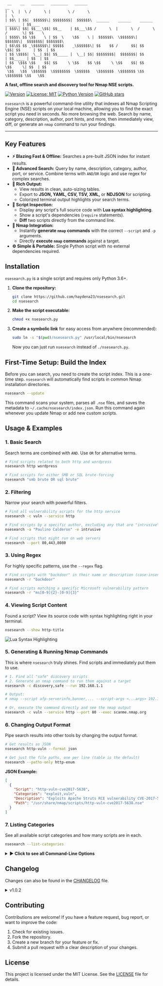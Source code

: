 ```
 __    __   ______   ________   ______                                           __       
|  \  |  \ /      \ |        \ /      \                                         |  \      
| $$\ | $$|  $$$$$$\| $$$$$$$$|  $$$$$$\  ______    ______    ______    _______ | $$____  
| $$$\| $$| $$___\$$| $$__    | $$___\$$ /      \  |      \  /      \  /       \| $$    \ 
| $$$$\ $$ \$$    \ | $$  \    \$$    \ |  $$$$$$\  \$$$$$$\|  $$$$$$\|  $$$$$$$| $$$$$$$\
| $$\$$ $$ _\$$$$$$\| $$$$$    _\$$$$$$\| $$    $$ /      $$| $$   \$$| $$      | $$  | $$
| $$ \$$$$|  \__| $$| $$_____ |  \__| $$| $$$$$$$$|  $$$$$$$| $$      | $$_____ | $$  | $$
| $$  \$$$ \$$    $$| $$     \ \$$    $$ \$$     \ \$$    $$| $$       \$$     \| $$  | $$
 \$$   \$$  \$$$$$$  \$$$$$$$$  \$$$$$$   \$$$$$$$  \$$$$$$$ \$$        \$$$$$$$ \$$   \$$                                                                                     
```

**A fast, offline search and discovery tool for Nmap NSE scripts.**

[![Version](https://img.shields.io/badge/version-1.0.2-blue.svg)](https://github.com/haydena23/nsesearch)
[![License: MIT](https://img.shields.io/badge/License-MIT-yellow.svg)](https://opensource.org/licenses/MIT)
[![Python Version](https://img.shields.io/badge/python-3.6+-blue.svg)](https://www.python.org/downloads/)
[![GitHub stars](https://img.shields.io/github/stars/haydena23/nsesearch.svg?style=social&label=Star&maxAge=2592000)](https://github.com/haydena23/nsesearch/stargazers)

`nsesearch` is a powerful command-line utility that indexes all Nmap Scripting Engine (NSE) scripts on your local machine, allowing you to find the exact script you need in seconds. No more browsing the web. Search by name, category, description, author, port hints, and more, then immediately view, diff, or generate an `nmap` command to run your findings.

---

## Key Features

-   **⚡ Blazing Fast & Offline:** Searches a pre-built JSON index for instant results.
-   **🎯 Advanced Search:** Query by name, description, category, author, port, or service. Combine terms with `AND`/`OR` logic and use regex for complex searches.
-   **🎨 Rich Output:**
    -   View results in clean, auto-sizing tables.
    -   Export to **JSON, YAML, CSV, TSV, XML,** or **NDJSON** for scripting.
    -   Colorized terminal output highlights your search terms.
-   **🔎 Script Inspection:**
    -   Display any script's full source code with **Lua syntax highlighting**.
    -   Show a script's dependencies (`require` statements).
    -   **Diff** two scripts directly from the command line.
-   **🚀 Nmap Integration:**
    -   Instantly **generate `nmap` commands** with the correct `--script` and `-p` arguments.
    -   Directly **execute `nmap` commands** against a target.
-   **⚙️ Simple & Portable:** Single Python script with no external dependencies required.

## Installation

`nsesearch.py` is a single script and requires only Python 3.6+.

1.  **Clone the repository:**
    ```bash
    git clone https://github.com/haydena23/nsesearch.git
    cd nsesearch
    ```

2.  **Make the script executable:**
    ```bash
    chmod +x nsesearch.py
    ```

3.  **Create a symbolic link** for easy access from anywhere (recommended):
    ```bash
    sudo ln -s "$(pwd)/nsesearch.py" /usr/local/bin/nsesearch
    ```
    Now you can just run `nsesearch` instead of `./nsesearch.py`.

## First-Time Setup: Build the Index

Before you can search, you need to create the script index. This is a one-time step. `nsesearch` will automatically find scripts in common Nmap installation directories.

```bash
nsesearch --update
```
This command scans your system, parses all `.nse` files, and saves the metadata to `~/.cache/nsesearch/index.json`. Run this command again whenever you update Nmap or add new custom scripts.

## Usage & Examples

### 1. Basic Search

Search terms are combined with `AND`. Use `OR` for alternative terms.

```bash
# Find scripts related to both http and wordpress
nsesearch http wordpress

# Find scripts for either SMB or SQL brute-forcing
nsesearch "smb brute OR sql brute"
```

### 2. Filtering

Narrow your search with powerful filters.

```bash
# Find all vulnerability scripts for the http service
nsesearch -c vuln --service http

# Find scripts by a specific author, excluding any that are "intrusive"
nsesearch -a "Paulino Calderon" -e intrusive

# Find scripts that might run on web servers
nsesearch --port 80,443,8080
```

### 3. Using Regex

For highly specific patterns, use the `--regex` flag.

```bash
# Find scripts with "backdoor" in their name or description (case-insensitive)
nsesearch -r "backdoor"

# Find scripts matching a specific Microsoft vulnerability pattern
nsesearch -r "ms[0-9]{2}-[0-9]{3}"
```

### 4. Viewing Script Content

Found a script? View its source code with syntax highlighting right in your terminal.

```bash
nsesearch --show http-title
```

![Lua Syntax Highlighting](./assets/lua-syntax.png) <!-- Example screenshot -->

### 5. Generating & Running Nmap Commands

This is where `nsesearch` truly shines. Find scripts and immediately put them to use.

```bash
# 1. Find all "safe" discovery scripts
# 2. Generate an nmap command to run them against a target
nsesearch -c discovery,safe --run 192.168.1.1

# Output:
# nmap --script afp-serverinfo,banner,... --script-args <...args> 192.168.1.1

# Or, execute the command directly and see the nmap output
nsesearch -c vuln --service http --port 80 --exec scanme.nmap.org
```

### 6. Changing Output Format

Pipe search results into other tools by changing the output format.

```bash
# Get results as JSON
nsesearch http-vuln --format json

# Get just the file paths, one per line (table is the default)
nsesearch --paths-only http-enum
```

**JSON Example:**
```json
[
  {
    "Script": "http-vuln-cve2017-5638",
    "Categories": "exploit,vuln",
    "Description": "Exploits Apache Struts RCE vulnerability CVE-2017-5638.",
    "Path": "/usr/share/nmap/scripts/http-vuln-cve2017-5638.nse"
  }
]
```

### 7. Listing Categories

See all available script categories and how many scripts are in each.

```bash
nsesearch --list-categories
```

<details>
<summary><b>► Click to see all Command-Line Options</b></summary>

```text
usage: nsesearch.py [-h]
                    [--update | --show SHOW | --copy COPY | --list-categories | --run TARGET | --exec TARGET | --diff SCRIPT1 SCRIPT2]
                    [-r REGEX] [-x] [-c CATEGORIES] [-e EXCLUDE_CATEGORIES]
                    [-a AUTHORS] [-A EXCLUDE_AUTHORS] [-s SERVICE] [-P PORT]
                    [-p] [--deps] [-d DIRS] [--script-args SCRIPT_ARGS]
                    [--ports PORTS] [--sort-by {name,updated,category}]
                    [--format {table,json,yaml,ndjson,csv,tsv,xml}]
                    [--color {auto,always,never}] [--no-color] [--out FILE]
                    [--append] [--quiet] [--name-only] [--case-sensitive]
                    [--verbose] [--version]
                    [query ...]

NSE Search is a fast, offline indexer & searcher for Nmap NSE scripts.
Find scripts by name, description, category, author, args, references,
services, or ports; filter safely with exact/regex; colorize matches;
export in table, JSON, YAML, CSV/TSV, XML, or NDJSON; diff scripts;
and generate/run nmap commands.

Made by: Tony Hayden  |  Version: 1.0.2  |  GitHub: http://github.com/haydena23

positional arguments:
  query                 Search terms (space = AND, use OR for alternatives,
                        e.g., 'http brute')

options:
  -h, --help            show this help message and exit
  --update              Rebuild the index now
  --show SHOW           Show a script's contents with syntax highlighting (by
                        name or path)
  --copy COPY           Copy a script to the current directory (by name or
                        path)
  --list-categories     List all categories with descriptions and counts
  --run TARGET          Print an nmap command to run matching scripts against
                        TARGET
  --exec TARGET         Run an nmap command for matching scripts against
                        TARGET
  --diff SCRIPT1 SCRIPT2
                        Diff two scripts with colorized output (by name or
                        path)
  -r REGEX, --regex REGEX
                        Regex search across
                        name/desc/cats/authors/args/refs/deps
  -x, --exact           Exact word match for query terms
  -c CATEGORIES, --categories CATEGORIES
                        Filter by categories (comma-separated)
  -e EXCLUDE_CATEGORIES, --exclude-categories EXCLUDE_CATEGORIES
                        Exclude categories (comma-separated)
  -a AUTHORS, --authors AUTHORS
                        Filter by authors (comma-separated)
  -A EXCLUDE_AUTHORS, --exclude-authors EXCLUDE_AUTHORS
                        Exclude authors (comma-separated)
  -s SERVICE, --service SERVICE
                        Filter by service hints (comma-separated, e.g.,
                        http,ssl)
  -P PORT, --port PORT  Filter by port hints (comma-separated, e.g., 80,443)
  -p, --paths-only      Print only file paths
  --deps                Show script dependencies instead of full details
  -d DIRS, --dirs DIRS  Additional directories to scan (OS-path-separated)
  --script-args SCRIPT_ARGS
                        Arguments to pass to --script-args when using --run
                        /--exec
  --ports PORTS         Ports for nmap -p when using --run/--exec (e.g.,
                        80,443 or 1-1024)
  --sort-by {name,updated,category}
                        Sort results by field
  --format {table,json,yaml,ndjson,csv,tsv,xml}
                        Select output format
  --color {auto,always,never}
                        Colorize matches in output (default: auto)
  --no-color            Disable colored output (alias for --color=never)
  --out FILE            Write output to FILE instead of stdout
  --append              Append to FILE when used with --out
  --quiet               Suppress status messages
  --name-only           Limit matching to script names only
  --case-sensitive      Make matching case-sensitive (affects -x, terms, and
                        regex)
  --verbose             Print debug info (index stats, parsed metadata)
  --version             show program's version number and exit
```

</details>

## Changelog

Changes can also be found in the [CHANGELOG](CHANGELOG.md) file.

<details>
<summary>v1.0.2</summary>

# **v1.0.2**

This update focuses on adding powerful new features for script analysis, improving search capabilities, enhancing output formatting, and increasing overall robustness and user experience.

#### ✨ **New Features**

*   **Advanced Search with OR Logic**: The search query now supports `OR` operators, allowing for more complex and flexible searches (e.g., `"http brute OR smb brute"`).
*   **Exclusion Filters**: You can now exclude specific categories and authors from your search results using the new `--exclude-categories` and `--exclude-authors` flags.
*   **Service and Port Filtering**: Added `--service` and `--port` filters to find scripts relevant to specific network services or port numbers.
*   **Dependency Analysis**: The script now parses and indexes script dependencies (`require` statements). You can view these with the new `--deps` flag.
*   **Script Diffing**: A `--diff` command has been added to compare two NSE scripts (by name or path) and view a colorized, unified diff directly in your terminal.
*   **Direct Nmap Execution**: In addition to generating a command with `--run`, you can now execute it directly using the `--exec` flag.
*   **Lua Syntax Highlighting**: The `--show` command now features full Lua syntax highlighting for improved readability.
*   **Configuration File Support**: The script now looks for a configuration file at `~/.config/nsesearchrc.json` to load default script directories and output formats.
*   **Sorting Options**: You can now sort search results by name, last update time, or category using the `--sort-by` flag.

####  Improvements

*   **More Robust Indexing**:
    *   The index now stores a hash of each script's content to detect changes more reliably.
    *   Added a timeout to the file search to prevent hangs on unusually large or problematic directories.
    *   The index will automatically rebuild if the script directories have changed since the last build.
*   **Enhanced Output Formatting**:
    *   Table rendering is now more adaptive to different terminal widths, improving readability on both wide and narrow screens.
    *   Structured formats (JSON, YAML, etc.) now support optional color highlighting when the `--color=always` flag is used.
    *   Improved HTML parsing to preserve content within `<code>` tags as backticks.
*   **Improved User Experience**:
    *   The command-line interface now has mutually exclusive groups for actions like `--update`, `--show`, `--run`, etc., making it clearer and less error-prone.
    *   Running the script with no arguments now displays a helpful usage tip instead of the full help menu.
    *   Added more detailed warnings for invalid port ranges or misuse of command-line arguments.
*   **Code and Dependency Updates**:
    *   The script now uses `shlex.join` for safer command string construction.
    *   Dependencies like `difflib` and `subprocess` have been added to support the new diffing and execution features.
    *   Internal data models have been updated to include script dependencies and content hashes.

#### 🐞 **Bug Fixes**

*   Corrected an issue where the author parsing logic could fail on complex, nested Lua tables.
*   Improved the accuracy of service and port hint extraction from `shortport.service()` calls.
*   Ensured consistent handling of file paths and encodings, especially on different operating systems.
*   Fixed a command injection vulnerability when `build_nmap_command` constructs a list of arguments, not sanitizing input before passing to `subprocess.run`

***
</details>

## Contributing

Contributions are welcome! If you have a feature request, bug report, or want to improve the code:

1.  Check for existing issues.
2.  Fork the repository.
3.  Create a new branch for your feature or fix.
4.  Submit a pull request with a clear description of your changes.

## License

This project is licensed under the MIT License. See the [LICENSE](LICENSE) file for details.